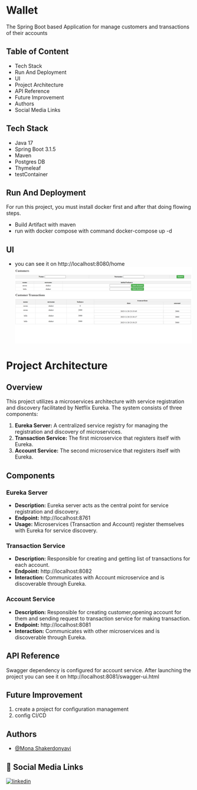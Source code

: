 # Wallet

The Spring Boot based Application for manage customers and transactions of their accounts

## Table of Content

- Tech Stack
- Run And Deployment
- UI
- Project Architecture
- API Reference
- Future Improvement
- Authors
- Social Media Links

## Tech Stack

- Java 17
- Spring Boot 3.1.5
- Maven
- Postgres DB
- Thymeleaf
- testContainer

## Run And Deployment

For run this project, you must install docker first and after that doing flowing steps.

- Build Artifact with maven
- run with docker compose with command docker-compose up -d

## UI

- you can see it on http://localhost:8080/home
  ![Alt text](image/ui.png)

# Project Architecture

## Overview

This project utilizes a microservices architecture with service registration and discovery facilitated by Netflix
Eureka. The system consists of three components:

1. **Eureka Server:** A centralized service registry for managing the registration and discovery of microservices.
2. **Transaction Service:** The first microservice that registers itself with Eureka.
3. **Account Service:** The second microservice that registers itself with Eureka.

## Components

### Eureka Server

- **Description:** Eureka server acts as the central point for service registration and discovery.
- **Endpoint:** http://localhost:8761
- **Usage:** Microservices (Transaction and Account) register themselves with Eureka for service discovery.

### Transaction Service

- **Description:** Responsible for creating and getting list of transactions for each account.
- **Endpoint:** http://localhost:8082
- **Interaction:** Communicates with Account microservice and is discoverable through Eureka.

### Account Service

- **Description:** Responsible for creating customer,opening account for them and sending request to transaction service
  for making transaction.
- **Endpoint:** http://localhost:8081
- **Interaction:** Communicates with other microservices and is discoverable through Eureka.

## API Reference

Swagger dependency is configured for account service.
After launching the project you can see it on http://localhost:8081/swagger-ui.html

## Future Improvement

1. create a project for configuration management
2. config CI/CD 

## Authors

- [@Mona Shakerdonyavi](https://github.com/shakerdonyavi)

## 🔗 Social Media Links

[![linkedin](https://img.shields.io/badge/linkedin-0A66C2?style=for-the-badge&logo=linkedin&logoColor=white)](https://www.linkedin.com/in/mona-shakerdonyavi/)
